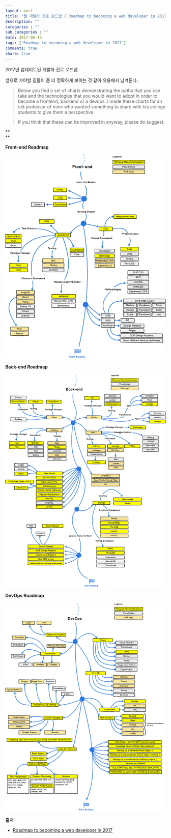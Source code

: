 ```yaml
---
layout: post
title: "웹 개발자 진로 로드맵 ( Roadmap to becoming a web developer in 2017 )"
description: ""
categories : ""
sub_categories : ""
date: 2017-06-13
tags: ['Roadmap to becoming a web developer in 2017']
comments: true
share: true
---
```


2017년 업데이트된 개발자 진로 로드맵

앞으로 가야할 길들이 좀 더 명확하게 보이는 것 같아 유용해서 남겨둔다.

  

> Below you find a set of charts demonstrating the paths that you can take and
the technologies that you would want to adopt in order to become a frontend,
backend or a devops. I made these charts for an old professor of mine who
wanted something to share with his college students to give them a
perspective.

>

>  

>

> If you think that these can be improved in anyway, please do suggest.

  

**  
**

**Front-end Roadmap**

  

![](/assets/images/posts/763/247C3D3A593F67E712F70A.PNG)

  

  

**Back-end Roadmap**

![](/assets/images/posts/763/220ADA35593F6858359D9F.PNG)

  

  

**DevOps Roadmap**  

  

![](/assets/images/posts/763/2646BD34593F69110F9F0C.PNG)

  

  

**출처**

  * [Roadmap to becoming a web developer in 2017](https://github.com/kamranahmedse/developer-roadmap/blob/master/README.md)

